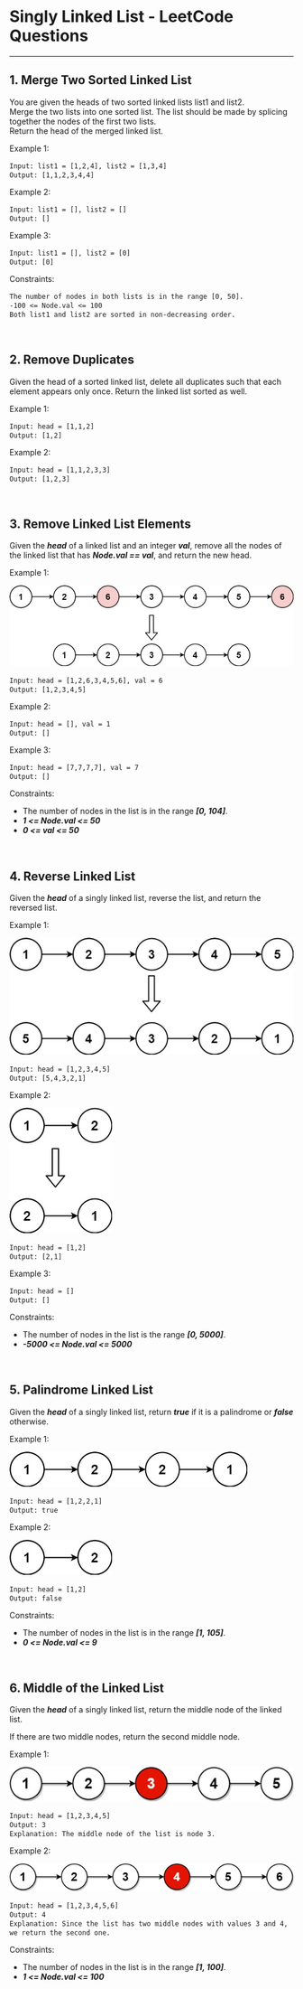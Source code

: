 # Singly Linked List - LeetCode Questions

---

## 1. Merge Two Sorted Linked List

You are given the heads of two sorted linked lists list1 and list2.
<br>
Merge the two lists into one sorted list. The list should be made by splicing together the nodes of the first two lists.
<br>
Return the head of the merged linked list.

Example 1:

```
Input: list1 = [1,2,4], list2 = [1,3,4]
Output: [1,1,2,3,4,4]
```

Example 2:

```
Input: list1 = [], list2 = []
Output: []
```

Example 3:

```
Input: list1 = [], list2 = [0]
Output: [0]
```

Constraints:

```
The number of nodes in both lists is in the range [0, 50].
-100 <= Node.val <= 100
Both list1 and list2 are sorted in non-decreasing order.
```

<br>

## 2. Remove Duplicates

Given the head of a sorted linked list, delete all duplicates such that each element appears only once. Return the linked list sorted as well.

Example 1:

```
Input: head = [1,1,2]
Output: [1,2]
```

Example 2:

```
Input: head = [1,1,2,3,3]
Output: [1,2,3]
```

<br>

## 3. Remove Linked List Elements

Given the **_head_** of a linked list and an integer **_val_**, remove all the nodes of the linked list that has **_Node.val == val_**, and return the new head.

Example 1:

![Error: Image not found.](removelinked-list.jpg)

```
Input: head = [1,2,6,3,4,5,6], val = 6
Output: [1,2,3,4,5]
```

Example 2:

```
Input: head = [], val = 1
Output: []
```

Example 3:

```
Input: head = [7,7,7,7], val = 7
Output: []
```

Constraints:

- The number of nodes in the list is in the range **_[0, 104]_**.
- **_1 <= Node.val <= 50_**
- **_0 <= val <= 50_**

<br>

## 4. Reverse Linked List

Given the **_head_** of a singly linked list, reverse the list, and return the reversed list.

Example 1:

![Error: Image not found.](rev1ex1.jpg)

```
Input: head = [1,2,3,4,5]
Output: [5,4,3,2,1]
```

Example 2:

![Error: Image not found.](rev1ex2.jpg)

```
Input: head = [1,2]
Output: [2,1]
```

Example 3:

```
Input: head = []
Output: []
```

Constraints:

- The number of nodes in the list is the range **_[0, 5000]_**.
- **_-5000 <= Node.val <= 5000_**

<br>

## 5. Palindrome Linked List

Given the **_head_** of a singly linked list, return **_true_** if it is a palindrome or **_false_** otherwise.

Example 1:

![Error: Image not found.](pal1linked-list.jpg)

```
Input: head = [1,2,2,1]
Output: true
```

Example 2:

![Error: Image not found.](pal2linked-list.jpg)

```
Input: head = [1,2]
Output: false
```

Constraints:

- The number of nodes in the list is in the range **_[1, 105]_**.
- **_0 <= Node.val <= 9_**

<br>

## 6. Middle of the Linked List

Given the ***head*** of a singly linked list, return the middle node of the linked list.

If there are two middle nodes, return the second middle node.

Example 1:

![Error: Image not found.](lc-midlist1.jpg)

```
Input: head = [1,2,3,4,5]
Output: 3
Explanation: The middle node of the list is node 3.
```

Example 2:

![Error: Image not found.](lc-midlist2.jpg)

```
Input: head = [1,2,3,4,5,6]
Output: 4
Explanation: Since the list has two middle nodes with values 3 and 4, we return the second one.
```

Constraints:

- The number of nodes in the list is in the range **_[1, 100]_**.
- **_1 <= Node.val <= 100_**
